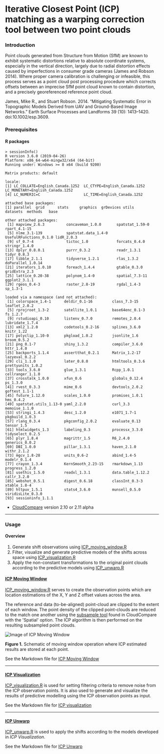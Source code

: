# Iterative Closest Point (ICP) matching as a warping correction tool between two point clouds

### Introduction

Point clouds generated from Structure from Motion (SfM) are known to exhibit systematic distortions relative to absolute coordinate systems, especially in the vertical direction, largely due to radial distortion effects caused by imperfections in consumer grade cameras (James and Robson 2014).  Where proper camera calibration is challenging or infeasible, this process serves as a point cloud post processing procedure which corrects offsets between an imprecise SfM point cloud known to contain distortion, and a precisely georeferenced reference point cloud.  

James, Mike R., and Stuart Robson. 2014. “Mitigating Systematic Error in Topographic Models Derived from UAV and Ground-Based Image Networks.” Earth Surface Processes and Landforms 39 (10): 1413–1420. doi:10.1002/esp.3609.

### Prerequisites 

#### R packages 

```
> sessionInfo()
R version 3.6.0 (2019-04-26)
Platform: x86_64-w64-mingw32/x64 (64-bit)
Running under: Windows >= 8 x64 (build 9200)

Matrix products: default

locale:
[1] LC_COLLATE=English_Canada.1252  LC_CTYPE=English_Canada.1252    LC_MONETARY=English_Canada.1252
[4] LC_NUMERIC=C                    LC_TIME=English_Canada.1252    

attached base packages:
[1] parallel  grid      stats     graphics  grDevices utils     datasets  methods   base     

other attached packages:
 [1] mapview_2.6.3          concaveman_1.0.0       spatstat_1.59-0        rpart_4.1-15          
 [5] nlme_3.1-139           spatstat.data_1.4-0    UsefulRFunctions_0.1.0 lidR_2.0.3            
 [9] sf_0.7-4               tictoc_1.0             forcats_0.4.0          stringr_1.4.0         
[13] dplyr_0.8.0.1          purrr_0.3.2            readr_1.3.1            tidyr_0.8.3           
[17] tibble_2.1.1           tidyverse_1.2.1        rlas_1.3.2             doParallel_1.0.14     
[21] iterators_1.0.10       foreach_1.4.4          gtable_0.3.0           gridExtra_2.3         
[25] lattice_0.20-38        polynom_1.4-0          spatial_7.3-11         ggplot2_3.1.1         
[29] rgeos_0.4-3            raster_2.8-19          rgdal_1.4-3            sp_1.3-1              

loaded via a namespace (and not attached):
 [1] colorspace_1.4-1      deldir_0.1-16         class_7.3-15          leaflet_2.0.2        
 [5] rprojroot_1.3-2       satellite_1.0.1       base64enc_0.1-3       fs_1.2.7             
 [9] rstudioapi_0.10       listenv_0.7.0         remotes_2.0.4         lubridate_1.7.4      
[13] xml2_1.2.0            codetools_0.2-16      splines_3.6.0         knitr_1.22           
[17] polyclip_1.10-0       pkgload_1.0.2         jsonlite_1.6          broom_0.5.2          
[21] png_0.1-7             shiny_1.3.2           compiler_3.6.0        httr_1.4.0           
[25] backports_1.1.4       assertthat_0.2.1      Matrix_1.2-17         lazyeval_0.2.2       
[29] cli_1.1.0             later_0.8.0           htmltools_0.3.6       prettyunits_1.0.2    
[33] tools_3.6.0           glue_1.3.1            Rcpp_1.0.1            cellranger_1.1.0     
[37] crosstalk_1.0.0       xfun_0.6              globals_0.12.4        ps_1.3.0             
[41] rvest_0.3.3           mime_0.6              devtools_2.0.2        goftest_1.1-1        
[45] future_1.12.0         scales_1.0.0          promises_1.0.1        hms_0.4.2            
[49] spatstat.utils_1.13-0 yaml_2.2.0            curl_3.3              memoise_1.1.0        
[53] stringi_1.4.3         desc_1.2.0            e1071_1.7-1           pkgbuild_1.0.3       
[57] rlang_0.3.4           pkgconfig_2.0.2       evaluate_0.13         tensor_1.5           
[61] htmlwidgets_1.3       labeling_0.3          processx_3.3.0        tidyselect_0.2.5     
[65] plyr_1.8.4            magrittr_1.5          R6_2.4.0              generics_0.0.2       
[69] DBI_1.0.0             pillar_1.3.1          haven_2.1.0           withr_2.1.2          
[73] mgcv_1.8-28           units_0.6-2           abind_1.4-5           modelr_0.1.4         
[77] crayon_1.3.4          KernSmooth_2.23-15    rmarkdown_1.13        progress_1.2.0       
[81] usethis_1.5.0         readxl_1.3.1          data.table_1.12.2     callr_3.2.0          
[85] webshot_0.5.1         digest_0.6.18         classInt_0.3-3        xtable_1.8-4         
[89] httpuv_1.5.1          stats4_3.6.0          munsell_0.5.0         viridisLite_0.3.0    
[93] sessioninfo_1.1.1    
```        

- [CloudCompare](https://www.danielgm.net/cc/) version 2.10 or 2.11 alpha

----------------------------------------------------------------------------------------------------------------------------------


### Usage


#### Overview

1. Generate shift observations using [ICP_moving_window.R](https://github.com/spireaero/ICP/blob/master/ICP_moving_window.md)
2. Filter, visualize and generate predictive models of the shifts across space using [ICP_visualization.R](https://github.com/spireaero/ICP/blob/master/ICP_visualization.md)
3. Apply the non-constant transformations to the original point clouds according to the predictive models using [ICP_unwarp.R](https://github.com/spireaero/ICP/blob/master/ICP_unwarp.md)

#### [ICP Moving Window](https://github.com/spireaero/ICP/blob/master/ICP_moving_window.md)

[ICP_moving_window.R](https://github.com/spireaero/ICP/blob/master/ICP_moving_window.R) serves to create the observation points which are location estimations of the X, Y and Z offset values across the area.

The reference and data (to-be-aligned) point-cloud are clipped to the extent of each window.  The point density of the clipped point-clouds are reduced to the match one another using the [subsample tool](https://www.cloudcompare.org/doc/wiki/index.php?title=Edit%5CSubsample) found in CloudCompare with the 'Spatial' option.  The  ICP algorithm is then performed on the resulting subsampled point clouds.

![Image of ICP Moving Window](https://github.com/spireaero/ICP/blob/master/images/README_Figure_1.png)  

**Figure 1.** Schematic of moving window operation where ICP estimated results are stored at each point.

See the Markdown file for [ICP Moving Window](https://github.com/spireaero/ICP/blob/master/ICP_moving_window.md)

----------------------------------------------------------------------------------------------------------------------------------

#### [ICP Visualization](https://github.com/spireaero/ICP/blob/master/ICP_visualization.md)

[ICP_visualization.R](https://github.com/spireaero/ICP/blob/master/ICP_visualization.R) is used for setting filtering criteria to remove noise from the ICP observation points.  It is also used to generate and visualize the results of predictive modelling using the ICP observation points as input.

See the Markdown file for [ICP visualization](https://github.com/spireaero/ICP/blob/master/ICP_visualization.md)

----------------------------------------------------------------------------------------------------------------------------------

#### [ICP Unwarp](https://github.com/spireaero/ICP/blob/master/ICP_unwarp.md)

[ICP_unwarp.R](https://github.com/spireaero/ICP/blob/master/ICP_unwarp.R) is used to apply the shifts according to the models developed in *ICP Visualization*.

See the Markdown file for [ICP Unwarp](https://github.com/spireaero/ICP/blob/master/ICP_unwarp.md)



